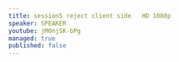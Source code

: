 ```yaml
---
title: session5 reject client side   HD 1080p
speaker: SPEAKER
youtube: jM0njSK-bPg
managed: true
published: false
---
```

